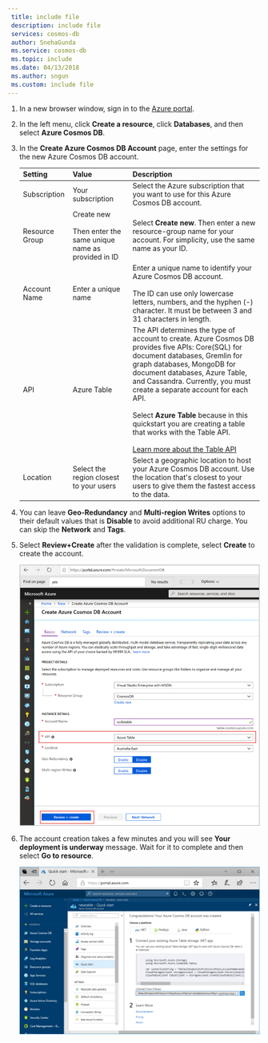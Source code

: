 ```yaml
---
 title: include file
 description: include file
 services: cosmos-db
 author: SnehaGunda
 ms.service: cosmos-db
 ms.topic: include
 ms.date: 04/13/2018
 ms.author: sngun
 ms.custom: include file
---
```


1. In a new browser window, sign in to the [Azure portal](https://portal.azure.com/).
2. In the left menu, click **Create a resource**, click **Databases**, and then select **Azure Cosmos DB**. 

3. In the **Create Azure Cosmos DB Account** page, enter the settings for the new Azure Cosmos DB account. 
 
    Setting|Value|Description
    ---|---|---
    Subscription|Your subscription|Select the Azure subscription that you want to use for this Azure Cosmos DB account. 
    Resource Group|Create new<br><br>Then enter the same unique name as provided in ID|Select **Create new**. Then enter a new resource-group name for your account. For simplicity, use the same name as your ID. 
    Account Name|Enter a unique name|Enter a unique name to identify your Azure Cosmos DB account.<br><br>The ID can use only lowercase letters, numbers, and the hyphen (-) character. It must be between 3 and 31 characters in length.
    API|Azure Table|The API determines the type of account to create. Azure Cosmos DB provides five APIs: Core(SQL) for document databases, Gremlin for graph databases, MongoDB for document databases, Azure Table, and Cassandra. Currently, you must create a separate account for each API. <br><br>Select **Azure Table** because in this quickstart you are creating a table that works with the Table API. <br><br>[Learn more about the Table API](../articles/cosmos-db/table-introduction.md)|
    Location|Select the region closest to your users|Select a geographic location to host your Azure Cosmos DB account. Use the location that's closest to your users to give them the fastest access to the data.

4. You can leave **Geo-Redundancy** and **Multi-region Writes** options to their default values that is **Disable** to avoid additional RU charge. You can skip the **Network** and **Tags**.

5. Select **Review+Create** after the validation is complete, select **Create** to create the account. 
 
   ![The new account page for Azure Cosmos DB](./media/cosmos-db-create-dbaccount-table/azure-cosmos-db-create-new-account.png)

6. The account creation takes a few minutes and you will see **Your deployment is underway** message. Wait for it to complete and then select **Go to resource**.

    ![The Azure portal Notifications pane](./media/cosmos-db-create-dbaccount-table/azure-cosmos-db-account-created.png)

